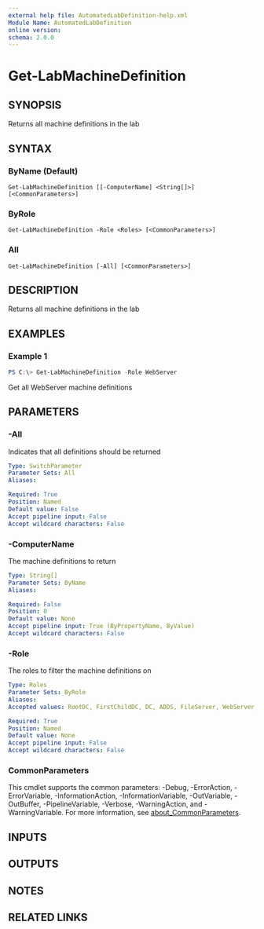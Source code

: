 ```yaml
---
external help file: AutomatedLabDefinition-help.xml
Module Name: AutomatedLabDefinition
online version:
schema: 2.0.0
---
```


# Get-LabMachineDefinition

## SYNOPSIS
Returns all machine definitions in the lab

## SYNTAX

### ByName (Default)
```
Get-LabMachineDefinition [[-ComputerName] <String[]>] [<CommonParameters>]
```

### ByRole
```
Get-LabMachineDefinition -Role <Roles> [<CommonParameters>]
```

### All
```
Get-LabMachineDefinition [-All] [<CommonParameters>]
```

## DESCRIPTION
Returns all machine definitions in the lab

## EXAMPLES

### Example 1
```powershell
PS C:\> Get-LabMachineDefinition -Role WebServer
```

Get all WebServer machine definitions

## PARAMETERS

### -All
Indicates that all definitions should be returned

```yaml
Type: SwitchParameter
Parameter Sets: All
Aliases:

Required: True
Position: Named
Default value: False
Accept pipeline input: False
Accept wildcard characters: False
```

### -ComputerName
The machine definitions to return

```yaml
Type: String[]
Parameter Sets: ByName
Aliases:

Required: False
Position: 0
Default value: None
Accept pipeline input: True (ByPropertyName, ByValue)
Accept wildcard characters: False
```

### -Role
The roles to filter the machine definitions on

```yaml
Type: Roles
Parameter Sets: ByRole
Aliases:
Accepted values: RootDC, FirstChildDC, DC, ADDS, FileServer, WebServer, DHCP, Routing, CaRoot, CaSubordinate, SQLServer2008, SQLServer2008R2, SQLServer2012, SQLServer2014, SQLServer2016, VisualStudio2013, VisualStudio2015, SharePoint2013, SharePoint2016, Orchestrator2012, SQLServer2017, SQLServer, DSCPullServer, Office2013, Office2016, ADFS, ADFSWAP, ADFSProxy, FailoverStorage, FailoverNode, Tfs2015, Tfs2017, TfsBuildWorker, Tfs2018, HyperV, AzDevOps

Required: True
Position: Named
Default value: None
Accept pipeline input: False
Accept wildcard characters: False
```

### CommonParameters
This cmdlet supports the common parameters: -Debug, -ErrorAction, -ErrorVariable, -InformationAction, -InformationVariable, -OutVariable, -OutBuffer, -PipelineVariable, -Verbose, -WarningAction, and -WarningVariable. For more information, see [about_CommonParameters](http://go.microsoft.com/fwlink/?LinkID=113216).

## INPUTS

## OUTPUTS

## NOTES

## RELATED LINKS
